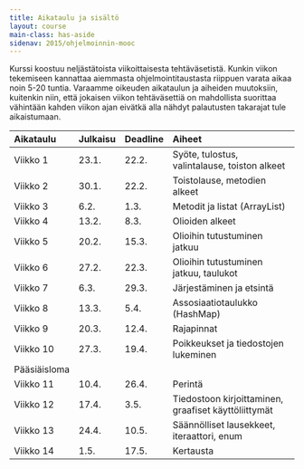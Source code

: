 ```yaml
---
title: Aikataulu ja sisältö
layout: course
main-class: has-aside
sidenav: 2015/ohjelmoinnin-mooc
---
```


Kurssi koostuu neljästätoista viikoittaisesta tehtäväsetistä. 
Kunkin viikon tekemiseen kannattaa aiemmasta ohjelmointitaustasta riippuen varata aikaa noin 5-20 tuntia. 
Varaamme oikeuden aikataulun ja aiheiden muutoksiin, kuitenkin niin, että jokaisen viikon tehtäväsettiä on mahdollista suorittaa vähintään kahden viikon ajan eivätkä alla nähdyt palautusten takarajat tule aikaistumaan.

Aikataulu  | Julkaisu  | Deadline | Aiheet
:--------- |:--------- |:-------- |:-------
Viikko 1   | 23.1.     | 22.2.     |  Syöte, tulostus, valintalause, toiston alkeet
Viikko 2   | 30.1.     | 22.2.     |  Toistolause, metodien alkeet
Viikko 3   | 6.2.      | 1.3.      |  Metodit ja listat (ArrayList)
Viikko 4   | 13.2.     | 8.3.      |  Olioiden alkeet
Viikko 5   | 20.2.     | 15.3.     |  Olioihin tutustuminen jatkuu
Viikko 6   | 27.2.     | 22.3.     |  Olioihin tutustuminen jatkuu, taulukot
Viikko 7   | 6.3.      | 29.3.     |  Järjestäminen ja etsintä
Viikko 8   | 13.3.     | 5.4.      |  Assosiaatiotaulukko (HashMap)
Viikko 9   | 20.3.     | 12.4.     |  Rajapinnat
Viikko 10  | 27.3.     | 19.4.     |  Poikkeukset ja tiedostojen lukeminen
Pääsiäisloma |||
Viikko 11  | 10.4.     | 26.4.     |  Perintä
Viikko 12  | 17.4.     | 3.5.      |  Tiedostoon kirjoittaminen, graafiset käyttöliittymät
Viikko 13  | 24.4.     | 10.5.     |  Säännölliset lausekkeet, iteraattori, enum
Viikko 14  | 1.5.      | 17.5.     |  Kertausta
